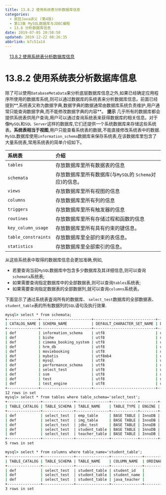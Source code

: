 ```yaml
---
title: 13.8.2 使用系统表分析数据库信息
categories: 
  - 疯狂Java讲义 (第4版)
  - 第13章 MySQL数据库与JDBC编程
  - 13.8 分析数据库信息
date: 2019-07-05 20:58:50
updated: 2019-12-22 08:26:35
abbrlink: b7c51a14
---
```

<div id='my_toc'><a href="/JavaReadingNotes/b7c51a14/#13-8-2-使用系统表分析数据库信息" class="header_1">13.8.2 使用系统表分析数据库信息</a><br></div>
<style>.header_1{margin-left: 1em;}.header_2{margin-left: 2em;}.header_3{margin-left: 3em;}.header_4{margin-left: 4em;}.header_5{margin-left: 5em;}.header_6{margin-left: 6em;}</style>
<!--more-->
<script>if (navigator.platform.search('arm')==-1){document.getElementById('my_toc').style.display = 'none';}var e,p = document.getElementsByTagName('p');while (p.length>0) {e = p[0];e.parentElement.removeChild(e);}</script>

<!--end-->
# 13.8.2 使用系统表分析数据库信息 #
除了可以使用`DatabaseMetaData`来分析底层数据库信息之外,如果已经确定应用程序所使用的数据库系统,则可以通过数据库的系统表来分析数据库信息。前面已经提到**,系统表又称为数据字典,数据字典的数据通常由数据库系统负责维护,用户通常只能查询数据字典,而不能修改数据字典的内容**。
**提示**
几乎所有的数据库都会提供系统表供用户查询,用户可以通过查询系统表来获得数据库的相关信息。对于像`MySQL`和`SQL Server`这样的数据库,它们还提供一个系统数据库来存储这些系统表。**系统表相当于视图**,用户只能查看系统表的数据,不能直接修改系统表中的数据.
`MySQL`数据库使用`information_schema`数据库来保存系统表,在该数据库里包含了大量系统表,常用系统表的简单介绍如下。

|系统表|介绍|
|:---|:---|
|`tables`|存放数据库里所有数据表的信息|
|`schemata`|存放数据库里所有数据库(与`MySQL`的 `Schema`对应)的信息。|
|`views`|存放数据库里所有视图的信息|
|`columns`|存放数据库里所有列的信息|
|`triggers`|存放数据库里所有触发器的信息|
|`routines`|存放数据库里所有存储过程和函数的信息|
|`key_column_usage`|存放数据库里所有具有约束的键信息。|
|`table_constraints`|存放数据库里全部约束的表信息。|
|`statistics`|存放数据库里全部索引的信息。|

从这些系统表中取得的数据库信息会更加准确,例如,
- 若要查询当前`MySQL`数据库中包含多少数据库及其详细信息,则可以查询`schemata`系统表;
- 如果需要查询指定数据库中的全部数据表,则可以查询`tables`系统表;
- 如果需要查询指定数据表的全部数据列,就可以查询`columns`系统表。

下面显示了通过系统表査询所有的数据库、 `select_test`数据库的全部数据表、 `student_table`表的所有数据列的`SQL`语句及执行效果.
```cmd
mysql> select * from schemata;
+--------------+-----------------------+----------------------------+------------------------+----------+
| CATALOG_NAME | SCHEMA_NAME           | DEFAULT_CHARACTER_SET_NAME | DEFAULT_COLLATION_NAME | SQL_PATH |
+--------------+-----------------------+----------------------------+------------------------+----------+
| def          | information_schema    | utf8                       | utf8_general_ci        | NULL     |
| def          | bishe                 | utf8                       | utf8_general_ci        | NULL     |
| def          | cimema_booking_system | utf8                       | utf8_general_ci        | NULL     |
| def          | hrm_db                | utf8                       | utf8_general_ci        | NULL     |
| def          | moviebooking          | utf8                       | utf8_general_ci        | NULL     |
| def          | mybatis               | utf8mb4                    | utf8mb4_general_ci     | NULL     |
| def          | mysql                 | utf8                       | utf8_general_ci        | NULL     |
| def          | performance_schema    | utf8                       | utf8_general_ci        | NULL     |
| def          | select_test           | utf8                       | utf8_general_ci        | NULL     |
| def          | ssm                   | utf8                       | utf8_general_ci        | NULL     |
| def          | test                  | utf8                       | utf8_general_ci        | NULL     |
| def          | test_engine           | utf8                       | utf8_general_ci        | NULL     |
+--------------+-----------------------+----------------------------+------------------------+----------+
12 rows in set
mysql> select * from tables where table_schema='select_test';
+---------------+--------------+---------------+------------+--------+---------+------------+------------+----------------+-------------+-----------------+--------------+-----------+----------------+---------------------+-------------+------------+-----------------+----------+----------------+---------------+
| TABLE_CATALOG | TABLE_SCHEMA | TABLE_NAME    | TABLE_TYPE | ENGINE | VERSION | ROW_FORMAT | TABLE_ROWS | AVG_ROW_LENGTH | DATA_LENGTH | MAX_DATA_LENGTH | INDEX_LENGTH | DATA_FREE | AUTO_INCREMENT | CREATE_TIME         | UPDATE_TIME | CHECK_TIME | TABLE_COLLATION | CHECKSUM | CREATE_OPTIONS | TABLE_COMMENT |
+---------------+--------------+---------------+------------+--------+---------+------------+------------+----------------+-------------+-----------------+--------------+-----------+----------------+---------------------+-------------+------------+-----------------+----------+----------------+---------------+
| def           | select_test  | emp_table     | BASE TABLE | InnoDB |      10 | Compact    |          4 |           4096 |       16384 |               0 |        16384 |   4194304 |              5 | 2019-05-28 15:36:44 | NULL        | NULL       | utf8_general_ci | NULL     |                |               |
| def           | select_test  | img_table     | BASE TABLE | InnoDB |      10 | Compact    |          1 |          32768 |       32768 |               0 |            0 |   4194304 |              2 | 2019-07-05 13:16:38 | NULL        | NULL       | utf8_general_ci | NULL     |                |               |
| def           | select_test  | jdbc_test     | BASE TABLE | InnoDB |      10 | Compact    |          7 |           2340 |       16384 |               0 |            0 |   4194304 |              8 | 2019-07-04 14:03:45 | NULL        | NULL       | utf8_general_ci | NULL     |                |               |
| def           | select_test  | student_table | BASE TABLE | InnoDB |      10 | Compact    |          7 |           2340 |       16384 |               0 |        16384 |   4194304 |           2208 | 2019-05-25 15:17:39 | NULL        | NULL       | utf8_general_ci | NULL     |                |               |
| def           | select_test  | teacher_table | BASE TABLE | InnoDB |      10 | Compact    |          3 |           5461 |       16384 |               0 |            0 |   4194304 |              4 | 2019-05-25 15:17:38 | NULL        | NULL       | utf8_general_ci | NULL     |                |               |
+---------------+--------------+---------------+------------+--------+---------+------------+------------+----------------+-------------+-----------------+--------------+-----------+----------------+---------------------+-------------+------------+-----------------+----------+----------------+---------------+
5 rows in set

mysql> select * from columns where table_name='student_table';
+---------------+--------------+---------------+--------------+------------------+----------------+-------------+-----------+--------------------------+------------------------+-------------------+---------------+--------------------+-----------------+--------------+------------+----------------+---------------------------------+----------------+
| TABLE_CATALOG | TABLE_SCHEMA | TABLE_NAME    | COLUMN_NAME  | ORDINAL_POSITION | COLUMN_DEFAULT | IS_NULLABLE | DATA_TYPE | CHARACTER_MAXIMUM_LENGTH | CHARACTER_OCTET_LENGTH | NUMERIC_PRECISION | NUMERIC_SCALE | CHARACTER_SET_NAME | COLLATION_NAME  | COLUMN_TYPE  | COLUMN_KEY | EXTRA          | PRIVILEGES                      | COLUMN_COMMENT |
+---------------+--------------+---------------+--------------+------------------+----------------+-------------+-----------+--------------------------+------------------------+-------------------+---------------+--------------------+-----------------+--------------+------------+----------------+---------------------------------+----------------+
| def           | select_test  | student_table | student_id   |                1 | NULL           | NO          | int       | NULL                     | NULL                   |                10 |             0 | NULL               | NULL            | int(11)      | PRI        | auto_increment | select,insert,update,references |                |
| def           | select_test  | student_table | student_name |                2 | NULL           | YES         | varchar   |                      255 |                    765 | NULL              | NULL          | utf8               | utf8_general_ci | varchar(255) |            |                | select,insert,update,references |                |
| def           | select_test  | student_table | java_teacher |                3 | NULL           | YES         | int       | NULL                     | NULL                   |                10 |             0 | NULL               | NULL            | int(11)      | MUL        |                | select,insert,update,references |                |
+---------------+--------------+---------------+--------------+------------------+----------------+-------------+-----------+--------------------------+------------------------+-------------------+---------------+--------------------+-----------------+--------------+------------+----------------+---------------------------------+----------------+
3 rows in set
```
